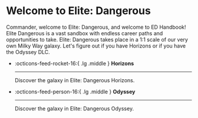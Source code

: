 # Welcome to Elite: Dangerous

Commander, welcome to Elite: Dangerous, and welcome to ED Handbook! Elite Dangerous is a vast sandbox with endless career paths and opportunities to take. Elite: Dangerous takes place in a 1:1 scale of our very own Milky Way galaxy. Let's figure out if you have Horizons or if you have the Odyssey DLC.

<div class="grid cards" markdown>

-   :octicons-feed-rocket-16:{ .lg .middle } __Horizons__

    ---

    Discover the galaxy in Elite: Dangerous Horizons.

-   :octicons-feed-person-16:{ .lg .middle } __Odyssey__

    ---

    Discover the galaxy in Elite: Dangerous Odyssey.

</div>

